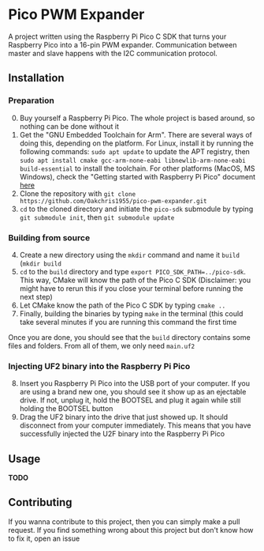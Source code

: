# Pico PWM Expander
A project written using the Raspberry Pi Pico C SDK that turns your Raspberry Pico into a 16-pin PWM expander. Communication between master and slave happens with the I2C communication protocol.

## Installation

### Preparation

0) Buy yourself a Raspberry Pi Pico. The whole project is based around, so nothing can be done without it
1) Get the "GNU Embedded Toolchain for Arm". There are several ways of doing this, depending on the platform. For Linux, install it by running the following commands: `sudo apt update` to update the APT registry, then `sudo apt install cmake gcc-arm-none-eabi libnewlib-arm-none-eabi build-essential` to install the toolchain. For other platforms (MacOS, MS Windows), check the "Getting started with Raspberry Pi Pico" document [here](https://datasheets.raspberrypi.com/pico/getting-started-with-pico.pdf)
2) Clone the repository with `git clone https://github.com/Oakchris1955/pico-pwm-expander.git`
3) `cd` to the cloned directory and initiate the `pico-sdk` submodule by typing `git submodule init`, then `git submodule update`

### Building from source

4) Create a new directory using the `mkdir` command and name it `build` (`mkdir build`
5) `cd` to the `build` directory and type `export PICO_SDK_PATH=../pico-sdk`. This way, CMake will know the path of the Pico C SDK (Disclaimer: you might have to rerun this if you close your terminal before running the next step) 
6) Let CMake know the path of the Pico C SDK by typing `cmake ..`
7) Finally, building the binaries by typing `make` in the terminal (this could take several minutes if you are running this command the first time

Once you are done, you should see that the `build` directory contains some files and folders. From all of them, we only need `main.uf2`

### Injecting UF2 binary into the Raspberry Pi Pico

8) Insert you Raspberry Pi Pico into the USB port of your computer. If you are using a brand new one, you should see it show up as an ejectable drive. If not, unplug it, hold the BOOTSEL and plug it again while still holding the BOOTSEL button
9) Drag the UF2 binary into the drive that just showed up. It should disconnect from your computer immediately. This means that you have successfully injected the U2F binary into the Raspberry Pi Pico


## Usage

**TODO**

## Contributing

If you wanna contribute to this project, then you can simply make a pull request. If you find something wrong about this project but don't know how to fix it, open an issue
